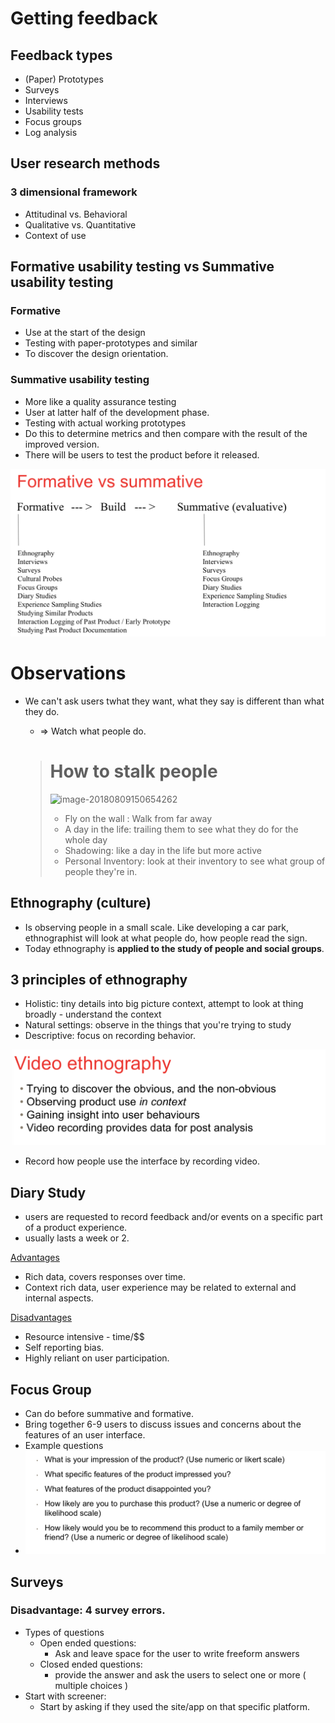 # Getting feedback

## Feedback types

- (Paper) Prototypes
- Surveys
- Interviews
- Usability tests
- Focus groups
- Log analysis

## User research methods

### 3 dimensional framework

- Attitudinal vs. Behavioral
- Qualitative vs. Quantitative
- Context of use

## Formative usability testing vs Summative usability testing

### Formative

- Use at the start of the design
- Testing with paper-prototypes and similar
- To discover the design orientation.

### Summative usability testing

- More like a quality assurance testing
- User at latter half of the development phase.
- Testing with actual working prototypes
- Do this to determine metrics and then compare with the result of the improved version.
- There will be users to test the product before it released.

![image-20180809145437465](image-20180809145437465.png)

# Observations

- We can't ask users twhat they want, what they say is different than what they do.

  - => Watch what people do.

  > # How to stalk people
  >
  > ![image-20180809150654262](../../RMIT%20SEM2%202018/User%20Design/image-20180809150654262.png)
  >
  > - Fly on the wall : Walk from far away
  > - A day in the life: trailing them to see what they do for the whole day
  > - Shadowing: like a day in the life but more active
  > - Personal Inventory: look at their inventory to see what group of people they're in.

## Ethnography (culture)

- Is observing people in a small scale. Like developing a car park, ethnographist will look at what people do, how people read the sign.
- Today ethnography is **applied to the study of people and social groups**.



## 3 principles of ethnography

- Holistic: tiny details into big picture context, attempt to look at thing broadly - understand the context
- Natural settings: observe in the things that you're trying to study
- Descriptive: focus on recording behavior.

![image-20180809145939642](image-20180809145939642.png)

- Record how people use the interface by recording video.

## Diary Study

- users are requested to record feedback and/or events on a specific part of a product experience.
- usually lasts a week or 2.

<u>Advantages</u>

- Rich data, covers responses over time.
- Context rich data, user experience may be related to external and internal aspects.

<u>Disadvantages</u>

- Resource intensive - time/$$
- Self reporting bias.
- Highly reliant on user participation.

## Focus Group

- Can do before summative and formative.
- Bring together 6-9 users to discuss issues and concerns about the features of an user interface.
- Example questions
- ![image-20180809160217654](image-20180809160217654.png)

## Surveys



### Disadvantage: 4 survey errors.

- Types of questions
  - Open ended questions:
    - Ask and leave space for the user to write freeform answers
  - Closed ended questions:
    - provide the answer and ask the users to select one or more ( multiple choices )
- Start with screener:
  - Start by asking if they used the site/app on that specific platform. 